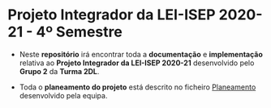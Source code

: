 # Projeto Integrador da LEI-ISEP 2020-21 - 4º Semestre

* Neste **repositório** irá encontrar toda a **documentação** e **implementação** relativa ao **Projeto Integrador da LEI-ISEP 2020-21** desenvolvido pelo **Grupo 2** da **Turma 2DL**.

* Toda o **planeamento do projeto** está descrito no ficheiro [Planeamento](/docs/Planeamento/Planeamento.md) desenvolvido pela equipa.

